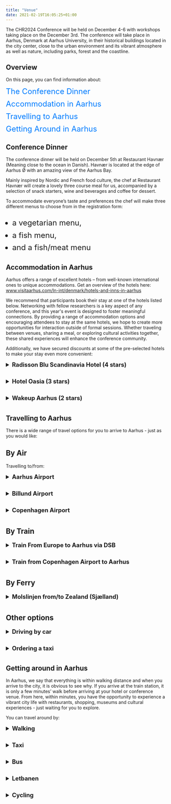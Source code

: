 ```yaml
---
title: "Venue"
date: 2021-02-19T16:05:25+01:00
---
```


<!--html settings for TABLE OF CONTENTS and LIST-->
<style>
  /* TOC Styling */
  .toc ul {
    list-style-type: none; /* Removes default bullet points */
    padding-left: 0;
  }

  .toc ul li {
    margin-bottom: 10px; /* Adds some spacing between list items */
  }

  .toc a {
    font-size: 1.5rem;
    text-decoration: none;
    color: #007bff; /* Link colour */
  }

  .toc a:hover {
    text-decoration: underline;
    color: #0056b3; /* Darker hover effect for the links */
  }

    /* Styling for custom lists */
    ul.custom-list {
    font-size: 1.5rem; /* font size for custom lists */
    line-height: 1.6; /* space between list items */
    padding-left: 20px; /* Indent the custom list */
  }

    /* styling for toggles */
    summary {
        font-size: 1.3em; /* Adjust the font size to be similar to an h3 */
        font-weight: bold;
        cursor: pointer;
        margin-bottom: 10px;
      }
    
    details {
        margin-bottom: 20px; /* Adds spacing below each toggle section */
      }

    /* styling for heading */
    .custom-heading{
      font-size: 1.6em;
    }

</style>

<!--WRITTEN CONTENT STARTS HERE-->
The CHR2024 Conference will be held on December 4-6 with workshops taking place on the December 3rd.
The conference will take place in Aarhus, Denmark at Aarhus University, in their historical buildings located in the city center, close to the urban environment and its vibrant atmosphere as well as nature, including parks, forest and the coastline.

## Overview
On this page, you can find information about: 
<div class="toc">
  <ul>
    <li><a href="#conference-dinner">The Conference Dinner</a></li>
    <li><a href="#accommodation-in-aarhus">Accommodation in Aarhus</a></li>
    <li><a href="#travelling-to-aarhus">Travelling to Aarhus</a></li>
    <li><a href="#getting-around-in-aarhus">Getting Around in Aarhus</a></li>
  </ul>
</div>

## Conference Dinner
The conference dinner will be held on December 5th at Restaurant Havnær (Meaning close to the ocean in Danish). Havnær is located at the edge of Aarhus Ø with an amazing view of the Aarhus Bay.

Mainly inspired by Nordic and French food culture, the chef at Restaurant Havnær will create a lovely three course meal for us, accompanied by a selection of snack starters, wine and beverages and coffee for dessert.

To accommodate everyone’s taste and preferences the chef will make three different menus to choose from in the registration form:
<ul class="custom-list">
  <li>a vegetarian menu,</li>
  <li>a fish menu,</li>
  <li>and a fish/meat menu</li>
</ul>

## Accommodation in Aarhus
Aarhus offers a range of excellent hotels – from well-known international ones to unique accommodations. Get an overview of the hotels here:
www.visitaarhus.com/ln-int/denmark/hotels-and-inns-in-aarhus

We recommend that participants book their stay at one of the hotels listed below. 
Networking with fellow researchers is a key aspect of any conference, and this year's event is designed to foster meaningful connections. 
By providing a range of accommodation options and encouraging attendees to stay at the same hotels, we hope to create more opportunities for interaction outside of formal sessions. 
Whether traveling between venues, sharing a meal, or exploring cultural activities together, these shared experiences will enhance the conference community. 

Additionally, we have secured discounts at some of the pre-selected hotels to make your stay even more convenient:
<details>
      <summary><strong>Radisson Blu Scandinavia Hotel (4 stars)</strong></summary>

Discover the 4-star Radisson Blu Scandinavia Hotel, Aarhus, perfectly placed in the heart of the city. Indulge in Nordic culinary delights at the RAA Nordic Brasserie & Bar or wrap up your day at the Fitness World center. 
For those with work to do, the business center offers the perfect space to focus and be productive. 
Explore Aarhus' gems, including the City Hall, ARoS Aarhus Art Museum, Den Gamle By — the Old Town Museum — or catch a performance at the Concert Hall. 
All these attractions are just a stone's throw away from the hotel. 
Conveniently located near the central train station and bus stops, you'll have easy access to Denmark's other renowned destinations.

Book here: [Booking link AU CHR-24](https://www.radissonhotels.com/en-us/booking/room-display?hotelCode=DKAARSCA&checkInDate=2024-12-04&checkOutDate=2024-12-06&adults%5B%5D=1&children%5B%5D=0&aoc%5B%5D=&searchType=pac&promotionCode=AUCH0412&voucher=&brands=&brandFirst=)
<br>
Price: 1145 DKK ~ 171 USD ~ 152 EUR per night (Deadline for bookings: October 25)

</details>

<details>
      <summary><strong>Hotel Oasia (3 stars)</strong></summary>

Hotel Oasia is a boutique & design hotel located in the heart of Aarhus. Here you will find a cosy athmospere and discreet luxury. 
The hotel provides a high standard of service and quality in the stylish and Nordic surroundings. 
Hotel Oasia is in Aarhus city center, with a large selection of shopping opportunities, restaurants, ARoS and Musikhuset Aarhus just around the corner. Despite its central location, the hotel is a bit hidden as a small oasis.

Book here: [CHR 2024 - Hotel Oasia Bookinglink](https://booking.hoteloasia.com/oasia/hotel/booking/rooms/)
<br>
Price: DKK 1.099 DKK ~ 164 USD ~ 147 EUR per night
</details>

<details>
      <summary><strong>Wakeup Aarhus (2 stars)</strong></summary>

Wakeup Aarhus is a hotel that is ideal for those who want an affordable stay when visiting the „City of Smiles“. 
Wakeup Aarhus is, like the other Wakeup hotels, beautifully designed with clean lines that recur throughout the hotel. 
There is emphasis on minimalist design and quality at the hotel's 315 rooms, all of which contains a flat-screen TV, work desk, air conditioning and free Wi-Fi.

Book here: [Wakeup Aarhus](https://www.wakeupcopenhagen.com/arpbe/web/en/login/61582088)
<br>
Price: 10% special discount
</details>

## Travelling to Aarhus
There is a wide range of travel options for you to arrive to Aarhus - just as you would like:

<h2 class="custom-heading">By Air</h2>

Travelling to/from:

<details>
  <summary><strong>Aarhus Airport</strong></summary>

[Aarhus Airport](https://www.aar.dk/?SetLanguage=EN) (Tirstrup) is located 40 km north of the city and offers direct international flights to a number of European destinations, for instance Oslo, Stockholm, Gothenburg, Manchester, London (Stansted and Gatwick), Berlin, Munich, Nice, Rome and Cyprus. 
Please visit [their website](https://www.aar.dk/?SetLanguage=EN) for information on flight arrival/departure times.

**Airport Shuttle Bus**
<br>
There is an [airport shuttle bus](https://www.aar.dk/en/to-and-from-aar/) from Aarhus Airport with frequent departures (every 20 minutes after each flight arrival with departures from just outside the main entrance). 
The fare is about DKK 100 and it takes about 50 minutes to reach downtown Aarhus. The bus stops at the Aarhus University campus (at Nobelparken). 
Visit [their website](https://www.aar.dk/en/to-and-from-aar/) for more information on airport bus information or call (+45) 8612 8622.

Bus fare can be paid cash (DKK, NOK, SEK, USD, GBP, EUR). 
The following credit cards are also accepted on the Airport bus: Dankort, VISA, MasterCard or JCB. 

**CPH International Airport**
<br>
There are direct flights between Aarhus Airport (Tirstrup) and [Copenhagen International Airport](https://www.cph.dk/en) with many daily departures on weekdays, and some departures on Saturdays and Sundays. The flight takes 35 minutes. 
In Copenhagen, a free transit bus links the international and domestic airport terminals.

</details>

<details>
  <summary><strong>Billund Airport</strong></summary>

[Billund Airport](https://www.bll.dk/en) is located 100 km south of Arhus and has direct international flight connections to many European destinations, including Barcelona (Girona), Berlin, Birmingham, Brussels, Edinburgh, Faro, Frankfurt, London, Manchester, Milan, Munich, Oslo, Paris, Riga, Rome, and Stavanger. 
Please visit [their website](https://www.bll.dk/en) for more information on arrivals and departures.

**Airport Shuttle Bus**
<br>
There is an [airport shuttle](https://www.bll.dk/en/parking-and-transport/to-and-from-the-airport/busser) bus between Aarhus and Billund Airport with several daily departures.
The travel time from Billund Airport to downtown Aarhus is approximately 1 hour and 30 minutes. 
Tickets are sold on the bus for about 140 DKK. The following credit cards are also accepted on the Airport bus: Dankort, VISA, MasterCard, Visa Electron, V Pay, China Union Pay, American Express or JCB. Visit [their website](https://www.bll.dk/en/parking-and-transport/to-and-from-the-airport/busser) to find more information. 

</details>

<details>
  <summary><strong>Copenhagen Airport</strong></summary>

Please visit the [Copenhagen Airport website](https://www.cph.dk/en) for more information on arrivals and departures by plane. For connecting trains to Aarhus, see the [DSB website](https://www.dsb.dk/en/). Copenhagen Airport is connected to [Aarhus Airport (Tirstrup)](https://www.aar.dk/?SetLanguage=EN) with many daily departures on weekdays, and some departures on Saturdays and Sundays. 
The flight takes 35 minutes. In Copenhagen, a free transit bus links the international and domestic airport terminals. 
Copenhagen airport has direct flight connections to a large number of international destinations.

</details>

<h2 class="custom-heading">By Train</h2>

<details>
  <summary><strong>Train From Europe to Aarhus via DSB</strong></summary>

Aarhus lies at one of the most important railway junctions in Denmark. 
There are hourly departures to the north, south and west. From Southern and Central Europe, the connections are via Hamburg/Flensburg. 
Travel time from Hamburg to Aarhus is approximately five hours. 
From Eastern European countries train connections to Aarhus go via Poland and Copenhagen. 
Aarhus has hourly services to and from Copenhagen. The opening of the Tunnel under the Great Belt has shortened the journey by one hour, so now the trip takes three and a half hours. 
There are several daily connections to Sweden, Germany and the rest of Europe.

Please visit [DSB](https://www.dsb.dk/en/) or [DSB Journey planner](https://www.rejseplanen.dk/bin/query.exe/en?L=vs_dsb&#38;) to find all your connection route options.
</details>

<details>
  <summary><strong>Train from Copenhagen Airport to Aarhus</strong></summary>

Trains bound for Aarhus railway station leave Copenhagen Airport hourly. 
The price is about DKK 410 for a one-way ticket (including seat reservation). 
To buy a ticket at the Copenhagen airport, you should go to the DSB Ticket Sales booth in Terminal 3 just above a rolling sidewalk which takes you down to the train.
</details>

<h2 class="custom-heading">By Ferry</h2>

<details>
  <summary><strong>Molslinjen from/to Zealand (Sjælland)</strong></summary>

Visit the [Molslinjen website](https://www.molslinjen.com/) for current timetables for ferries to/from Zealand (Aarhus-Odden).

</details>

<h2 class="custom-heading">Other options</h2>
<details>
      <summary><strong>Driving by car</strong></summary>

Aarhus has direct connections to the great European network of motorways, making it easy to get to most European cities. Hamburg can be reached within roughly four hours. 
There are also excellent roads to most places in Denmark. For more information, please check [the location on the map](https://www.google.com/maps?f=q&source=s_q&hl=da&geocode&q=aarhus+universitet+Nordre+Ringgade+1,+8000+%C3%85rhus,+Danmark&sll=56.17074,10.199347&sspn=0.01142,0.032916&ie=UTF8&hq&hnear=Nordre+Ringgade+1,+8000+%C3%85rhus+C,+%C3%85rhus,+Danmark&ll=56.171026)

</details>
<details>
      <summary><strong>Ordering a taxi</strong></summary>

Individual taxi services are available - approx. DKK 600 from Aarhus Airport to Aarhus and DKK 1500 from Billund Airport to Aarhus.
</details>

## Getting around in Aarhus
In Aarhus, we say that everything is within walking distance and when you arrive to the city, it is obvious to see why. 
If you arrive at the train station, it is only a few minutes’ walk before arriving at your hotel or conference venue. 
From here, within minutes, you have the opportunity to experience a vibrant city life with restaurants, shopping, museums and cultural experiences - just waiting for you to explore.

You can travel around by: 
<details>
      <summary><strong>Walking</strong></summary>

The entire city is clean, compact and well-organised, which makes walking an excellent and enjoyable way to get around.
To walk from the centre of the city to the university takes approximately 30 minutes.

</details>

<details>
      <summary><strong>Taxi</strong></summary>

To book a taxi, please call (+45) 8948 4848 or ask your hotel receptionist. There is also a taxi stand right outside the main exit of the train station and conveniently located taxi stands all over the city.

</details>


<details>
      <summary><strong>Bus</strong></summary>

Aarhus Sporveje, the municipal bus company, runs the yellow buses in the city. The bus route number is indicated at the front and the back of the bus and the destination is displayed at the front and above the rear door.  
Please note that you cannot buy tickets on the bus or light rail.
For more information on how to buy a ticket before travelling, please check [your options here](https://www.visitaarhus.com/aarhus-region/plan-your-trip/ticket-bus-and-light-rail-aarhus-region-gdk720815).

</details>

<details>
      <summary><strong>Letbanen</strong></summary>

Getting around in Aarhus is also easy with Denmark’s first light rail, Letbanen, operated by the company Midttrafik. Stops are located throughout Aarhus, making it easy to experience the city. The area around the Central Station and Dokk1 is the main junction point.
Please note that you cannot buy tickets on the bus or light rail.
For more information on how to buy a ticket before travelling, please [your options here](https://www.visitaarhus.com/aarhus-region/plan-your-trip/ticket-bus-and-light-rail-aarhus-region-gdk720815).

</details>

<details>
      <summary><strong>Cycling</strong></summary>

Denmark is an ideal country for cycling. There are not many (very) steep hills and there are many safe cycling paths. 
Urban conditions for cyclists are one of the best in the world and constantly being improved. 
Look out for the special cyclists’ routes (cykelruter) and cycle paths (cykelstier). See [how to rent a bike](https://www.visitaarhus.com/areas-and-cities/aarhus/activities/aarhus-bike).

</details>


